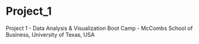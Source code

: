 # Project_1
Project 1 - Data Analysis &amp; Visualization Boot Camp - McCombs School of Business, University of Texas, USA
